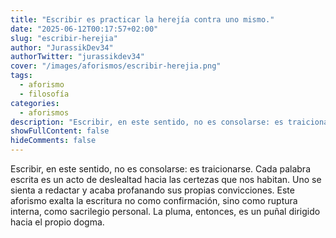 ```yaml
---
title: "Escribir es practicar la herejía contra uno mismo."
date: "2025-06-12T00:17:57+02:00"
slug: "escribir-herejia"
author: "JurassikDev34"
authorTwitter: "jurassikdev34"
cover: "/images/aforismos/escribir-herejia.png"
tags:
  - aforismo
  - filosofía
categories:
  - aforismos
description: "Escribir, en este sentido, no es consolarse: es traicionarse. Cada palabra escrita es un acto de deslealtad hacia las certezas que nos habitan. Uno se sienta a redactar y acaba profanando sus propias convicciones. Este aforismo exalta la escritura no como confirmación, sino como ruptura interna, como sacrilegio personal. La pluma, entonces, es un puñal dirigido hacia el propio dogma."
showFullContent: false
hideComments: false
---
```



Escribir, en este sentido, no es consolarse: es traicionarse. Cada palabra escrita es un acto de deslealtad hacia las certezas que nos habitan. Uno se sienta a redactar y acaba profanando sus propias convicciones. Este aforismo exalta la escritura no como confirmación, sino como ruptura interna, como sacrilegio personal. La pluma, entonces, es un puñal dirigido hacia el propio dogma.
